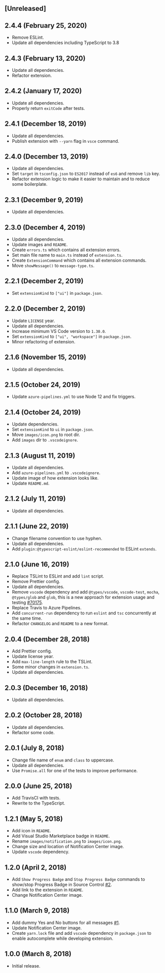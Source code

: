 ## [Unreleased]

## 2.4.4 (February 25, 2020)

- Remove ESLint.
- Update all dependencies including TypeScript to 3.8

## 2.4.3 (February 13, 2020)

- Update all dependencies.
- Refactor extension.

## 2.4.2 (January 17, 2020)

- Update all dependencies.
- Properly return `exitCode` after tests.

## 2.4.1 (December 18, 2019)

- Update all dependencies.
- Publish extension with `--yarn` flag in `vsce` command.

## 2.4.0 (December 13, 2019)

- Update all dependencies.
- Set `target` in `tsconfig.json` to `ES2017` instead of `es6` and remove `lib` key.
- Refactor extension logic to make it easier to maintain and to reduce some boilerplate.

## 2.3.1 (December 9, 2019)

- Update all dependencies.

## 2.3.0 (December 4, 2019)

- Update all dependencies.
- Update images and `README`.
- Create `errors.ts` which contains all extension errors.
- Set main file name to `main.ts` instead of `extension.ts`.
- Create `ExtensionCommand` which contains all extension commands.
- Move `showMessage()` to `message-type.ts`.

## 2.2.1 (December 2, 2019)

- Set `extensionKind` to `["ui"]` in `package.json`.

## 2.2.0 (December 2, 2019)

- Update `LICENSE` year.
- Update all dependencies.
- Increase minimum VS Code version to `1.30.0`.
- Set `extensionKind` to `["ui", "workspace"]` in `package.json`.
- Minor refactoring of extension.

## 2.1.6 (November 15, 2019)

- Update all dependencies.

## 2.1.5 (October 24, 2019)

- Update `azure-pipelines.yml` to use Node 12 and fix triggers.

## 2.1.4 (October 24, 2019)

- Update dependencies.
- Set `extensionKind` to `ui` in `package.json`.
- Move `images/icon.png` to root dir.
- Add `images` dir to `.vscodeignore`.

## 2.1.3 (August 11, 2019)

- Update all dependencies.
- Add `azure-pipelines.yml` to `.vscodeignore`.
- Update image of how extension looks like.
- Update `README.md`.

## 2.1.2 (July 11, 2019)

- Update all dependencies.

## 2.1.1 (June 22, 2019)

- Change filename convention to use hyphen.
- Update all dependencies.
- Add `plugin:@typescript-eslint/eslint-recommended` to ESLint `extends`.

## 2.1.0 (June 16, 2019)

- Replace TSLint to ESLint and add `lint` script.
- Remove Prettier config.
- Update all dependencies.
- Remove `vscode` dependency and add `@types/vscode`, `vscode-test`, `mocha`, `@types/glob` and `glob`, this is a new approach for extension usage and testing [#70175](https://github.com/microsoft/vscode/issues/70175).
- Replace Travis to Azure Pipelines.
- Add `concurrent-run` dependency to run `eslint` and `tsc` concurrently at the same time.
- Refactor `CHANGELOG` and `README` to a new format.

## 2.0.4 (December 28, 2018)

- Add Prettier config.
- Update license year.
- Add `max-line-length` rule to the TSLint.
- Some minor changes in `extension.ts`.
- Update all dependencies.

## 2.0.3 (December 16, 2018)

- Update all dependencies.

## 2.0.2 (October 28, 2018)

- Update all dependencies.
- Refactor some code.

## 2.0.1 (July 8, 2018)

- Change file name of `enum` and `class` to uppercase.
- Update all dependencies.
- Use `Promise.all` for one of the tests to improve performance.

## 2.0.0 (June 25, 2018)

- Add TravisCI with tests.
- Rewrite to the TypeScript.

## 1.2.1 (May 5, 2018)

- Add icon in `README`.
- Add Visual Studio Marketplace badge in `README`.
- Rename `images/notification.png` to `images/icon.png`.
- Change size and location of Notification Center image.
- Update `vscode` dependency.

## 1.2.0 (April 2, 2018)

- Add `Show Progress Badge` and `Stop Progress Badge` commands to show/stop Progress Badge in Source Control [#2](https://github.com/svipas/vscode-notification-tester/issues/2).
- Add link to the extension in `README`.
- Change Notification Center image.

## 1.1.0 (March 9, 2018)

- Add dummy Yes and No buttons for all messages [#1](https://github.com/svipas/vscode-notification-tester/issues/1).
- Update Notification Center image.
- Create `yarn.lock` file and add `vscode` dependency in `package.json` to enable autocomplete while developing extension.

## 1.0.0 (March 8, 2018)

- Initial release.
